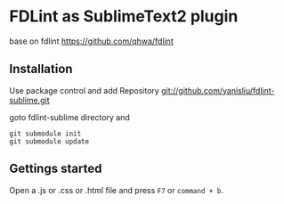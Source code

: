 # FDLint as SublimeText2 plugin
base on fdlint <https://github.com/qhwa/fdlint>

## Installation
Use package control and add Repository <git://github.com/yanisliu/fdlint-sublime.git>

goto fdlint-sublime directory and
    
    git submodule init
    git submodule update

## Gettings started
Open a .js or .css or .html file and press `F7` or `command + b`.